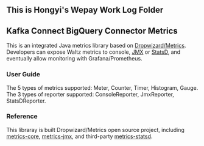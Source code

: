 ## This is Hongyi's Wepay Work Log Folder

## Kafka Connect BigQuery Connector Metrics

This is an integrated Java metrics library based on [Dropwizard/Metrics]. Developers can expose Waltz metrics to console, [JMX] or [StatsD], 
and eventually allow monitoring with Grafana/Prometheus.

### User Guide

The 5 types of metrics supported: Meter, Counter, Timer, Histogram, Gauge.<br />
The 3 types of reporter supported: ConsoleReporter, JmxReporter, StatsDReporter.

### Reference 

This libraray is built Dropwizard/Metrics open source project, including [metrics-core],
[metrics-jmx], and third-party [metrics-statsd]. 

  [JMX]: http://metrics.dropwizard.io/4.0.0/getting-started.html
  [StatsD]: https://github.com/etsy/statsd/
  [Dropwizard/Metrics]: https://github.com/dropwizard/metrics
  [metrics-core]: https://github.com/dropwizard/metrics/tree/4.1-development/metrics-core
  [metrics-jmx]: https://github.com/dropwizard/metrics/tree/4.1-development/metrics-jmx
  [metrics-statsd]: https://github.com/ReadyTalk/metrics-statsd
